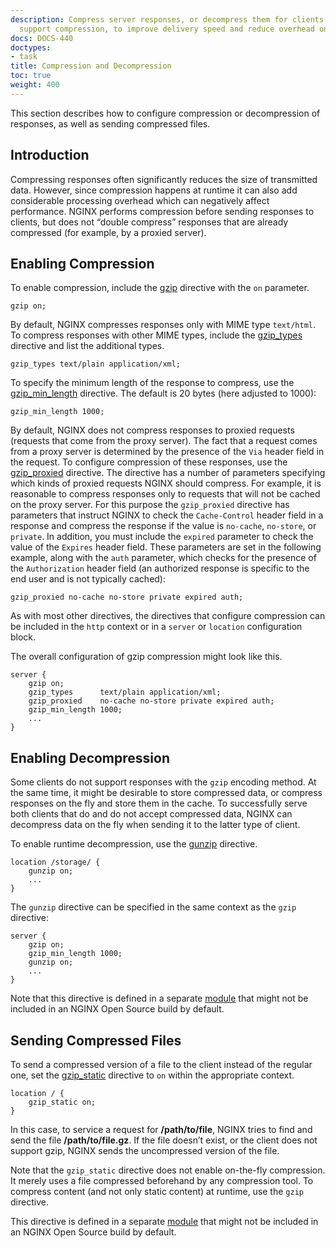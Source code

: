 ```yaml
---
description: Compress server responses, or decompress them for clients that don't
  support compression, to improve delivery speed and reduce overhead on the server.
docs: DOCS-440
doctypes:
- task
title: Compression and Decompression
toc: true
weight: 400
---
```


This section describes how to configure compression or decompression of responses, as well as sending compressed files.

## Introduction

Compressing responses often significantly reduces the size of transmitted data. However, since compression happens at runtime it can also add considerable processing overhead which can negatively affect performance. NGINX performs compression before sending responses to clients, but does not “double compress” responses that are already compressed (for example, by a proxied server).

## Enabling Compression

To enable compression, include the [gzip](https://nginx.org/en/docs/http/ngx_http_gzip_module.html#gzip) directive with the `on` parameter.

```nginx
gzip on;
```

By default, NGINX compresses responses only with MIME type `text/html`. To compress responses with other MIME types, include the [gzip_types](https://nginx.org/en/docs/http/ngx_http_gzip_module.html#gzip_types) directive and list the additional types.

```nginx
gzip_types text/plain application/xml;
```

To specify the minimum length of the response to compress, use the [gzip_min_length](https://nginx.org/en/docs/http/ngx_http_gzip_module.html#gzip_min_length) directive. The default is 20 bytes (here adjusted to 1000):

```nginx
gzip_min_length 1000;
```

By default, NGINX does not compress responses to proxied requests (requests that come from the proxy server). The fact that a request comes from a proxy server is determined by the presence of the `Via` header field in the request. To configure compression of these responses, use the [gzip_proxied](https://nginx.org/en/docs/http/ngx_http_gzip_module.html#gzip_proxied) directive. The directive has a number of parameters specifying which kinds of proxied requests NGINX should compress. For example, it is reasonable to compress responses only to requests that will not be cached on the proxy server. For this purpose the `gzip_proxied` directive has parameters that instruct NGINX to check the `Cache-Control` header field in a response and compress the response if the value is `no-cache`, `no-store`, or `private`. In addition, you must include the `expired` parameter to check the value of the `Expires` header field. These parameters are set in the following example, along with the `auth` parameter, which checks for the presence of the `Authorization` header field (an authorized response is specific to the end user and is not typically cached):

```nginx
gzip_proxied no-cache no-store private expired auth;
```

As with most other directives, the directives that configure compression can be included in the `http` context or in a `server` or `location` configuration block.

The overall configuration of gzip compression might look like this.

```nginx
server {
    gzip on;
    gzip_types      text/plain application/xml;
    gzip_proxied    no-cache no-store private expired auth;
    gzip_min_length 1000;
    ...
}
```

## Enabling Decompression

Some clients do not support responses with the `gzip` encoding method. At the same time, it might be desirable to store compressed data, or compress responses on the fly and store them in the cache. To successfully serve both clients that do and do not accept compressed data, NGINX can decompress data on the fly when sending it to the latter type of client.

To enable runtime decompression, use the [gunzip](https://nginx.org/en/docs/http/ngx_http_gunzip_module.html#gunzip) directive.

```nginx
location /storage/ {
    gunzip on;
    ...
}
```

The `gunzip` directive can be specified in the same context as the `gzip` directive:

```nginx
server {
    gzip on;
    gzip_min_length 1000;
    gunzip on;
    ...
}
```

Note that this directive is defined in a separate [module](https://nginx.org/en/docs/http/ngx_http_gunzip_module.html) that might not be included in an NGINX Open Source  build by default.

## Sending Compressed Files

To send a compressed version of a file to the client instead of the regular one, set the [gzip_static](https://nginx.org/en/docs/http/ngx_http_gzip_static_module.html#gzip_static) directive to `on` within the appropriate context.

```nginx
location / {
    gzip_static on;
}
```

In this case, to service a request for **/path/to/file**, NGINX tries to find and send the file **/path/to/file.gz**. If the file doesn’t exist, or the client does not support gzip, NGINX sends the uncompressed version of the file.

Note that the `gzip_static` directive does not enable on-the-fly compression. It merely uses a file compressed beforehand by any compression tool. To compress content (and not only static content) at runtime, use the `gzip` directive.

This directive is defined in a separate [module](https://nginx.org/en/docs/http/ngx_http_gzip_static_module.html) that might not be included in an NGINX Open Source  build by default.

